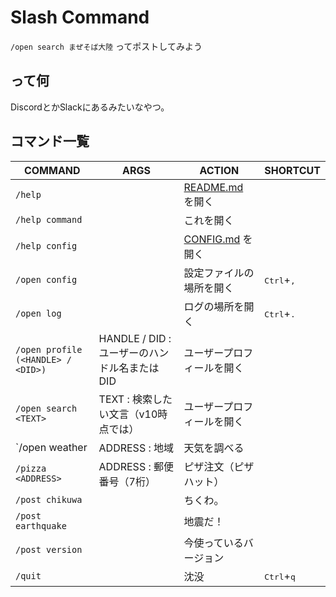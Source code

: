# Slash Command

`/open search まぜそば大陸` ってポストしてみよう

## って何

DiscordとかSlackにあるみたいなやつ。

## コマンド一覧

| COMMAND                            | ARGS                                           | ACTION                              | SHORTCUT                     |
|------------------------------------|------------------------------------------------|-------------------------------------|------------------------------|
| `/help`                            |                                                | [README.md](/README.md) を開く       |                              |
| `/help command`                    |                                                | これを開く                           |                              |
| `/help config`                     |                                                | [CONFIG.md](./CONFIG.md) を開く     |                              |
| `/open config`                     |                                                | 設定ファイルの場所を開く              | <kbd>Ctrl</kbd>+<kbd>,</kbd> |
| `/open log`                        |                                                | ログの場所を開く                     | <kbd>Ctrl</kbd>+<kbd>.</kbd> |
| `/open profile (<HANDLE> / <DID>)` | HANDLE / DID : ユーザーのハンドル名またはDID      | ユーザープロフィールを開く           |                               |
| `/open search <TEXT>`              | TEXT : 検索したい文言（v10時点では）              | ユーザープロフィールを開く           |                              |
| `/open weather <ADDRESS>           | ADDRESS : 地域                                  | 天気を調べる                        |                               |
| `/pizza <ADDRESS>`                 | ADDRESS : 郵便番号（7桁）                       | ピザ注文（ピザハット）                |                              |
| `/post chikuwa`                    |                                                | ちくわ。                            |                              |
| `/post earthquake`                 |                                                | 地震だ！                            |                              |
| `/post version`                    |                                                | 今使っているバージョン               |                              |
| `/quit`                            |                                                | 沈没                                | <kbd>Ctrl</kbd>+<kbd>q</kbd> |

<!-- 
/set footer #spam
/set header #eggs
/unset footer
/unset header
-->